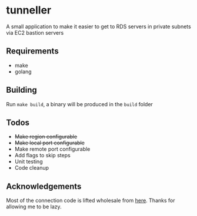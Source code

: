 # tunneller

A small application to make it easier to get to
RDS servers in private subnets via EC2 bastion
servers

## Requirements
* make
* golang

## Building
Run `make build`, a binary will be produced
in the `build` folder

## Todos
* ~~Make region configurable~~
* ~~Make local port configurable~~
* Make remote port configurable
* Add flags to skip steps
* Unit testing
* Code cleanup

## Acknowledgements
Most of the connection code is lifted wholesale
from [here](https://github.com/nodefortytwo/amz-ssh).
Thanks for allowing me to be lazy.